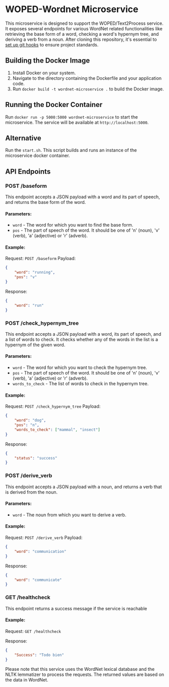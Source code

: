 # WOPED-Wordnet Microservice

This microservice is designed to support the WOPED/Text2Process service. It exposes several endpoints for various WordNet related functionalities like retrieving the base form of a word, checking a word's hypernym tree, and deriving a verb from a noun.
After cloning this repository, it's essential to [set up git hooks](https://github.com/woped/woped-git-hooks/blob/main/README.md#activating-git-hooks-after-cloning-a-repository) to ensure project standards.

## Building the Docker Image

1. Install Docker on your system.
2. Navigate to the directory containing the Dockerfile and your application code.
3. Run `docker build -t wordnet-microservice .` to build the Docker image.

## Running the Docker Container

Run `docker run -p 5000:5000 wordnet-microservice` to start the microservice. The service will be available at `http://localhost:5000`.

## Alternative

Run the `start.sh`. This script builds and runs an instance of the microservice docker container. 

## API Endpoints

### POST /baseform

This endpoint accepts a JSON payload with a word and its part of speech, and returns the base form of the word.

#### Parameters:

- `word` - The word for which you want to find the base form.
- `pos` - The part of speech of the word. It should be one of 'n' (noun), 'v' (verb), 'a' (adjective) or 'r' (adverb).

#### Example:

Request: `POST /baseform`
Payload: 
```json
{
    "word": "running",
    "pos": "v"
}
```
Response:
```json
{
    "word": "run"
}
```

### POST /check_hypernym_tree

This endpoint accepts a JSON payload with a word, its part of speech, and a list of words to check. It checks whether any of the words in the list is a hypernym of the given word.

#### Parameters:

- `word` - The word for which you want to check the hypernym tree.
- `pos` - The part of speech of the word. It should be one of 'n' (noun), 'v' (verb), 'a' (adjective) or 'r' (adverb).
- `words_to_check` - The list of words to check in the hypernym tree.

#### Example:

Request: `POST /check_hypernym_tree`
Payload: 
```json
{
    "word": "dog",
    "pos": "n",
    "words_to_check": ["mammal", "insect"]
}
```

Response:
```json
{
    "status": "success"
}
```

### POST /derive_verb

This endpoint accepts a JSON payload with a noun, and returns a verb that is derived from the noun.

#### Parameters:

- `word` - The noun from which you want to derive a verb.

#### Example:

Request: `POST /derive_verb`
Payload: 
```json
{
    "word": "communication"
}
```

Response:
```json
{
    "word": "communicate"
}
```

### GET /healthcheck

This endpoint returns a success message if the service is reachable

#### Example:

Request: `GET /healthcheck`

Response:
```json
{
    "Success": "Todo bien"
}
```

Please note that this service uses the WordNet lexical database and the NLTK lemmatizer to process the requests. The returned values are based on the data in WordNet.
